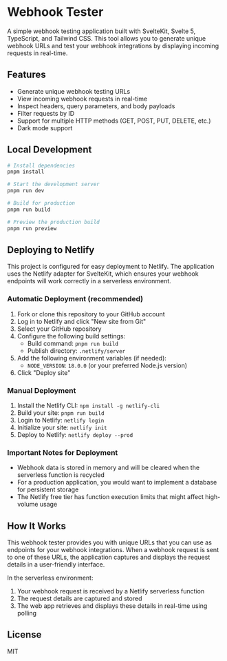 # Webhook Tester

A simple webhook testing application built with SvelteKit, Svelte 5, TypeScript, and Tailwind CSS. This tool allows you to generate unique webhook URLs and test your webhook integrations by displaying incoming requests in real-time.

## Features

- Generate unique webhook testing URLs
- View incoming webhook requests in real-time
- Inspect headers, query parameters, and body payloads
- Filter requests by ID
- Support for multiple HTTP methods (GET, POST, PUT, DELETE, etc.)
- Dark mode support

## Local Development

```bash
# Install dependencies
pnpm install

# Start the development server
pnpm run dev

# Build for production
pnpm run build

# Preview the production build
pnpm run preview
```

## Deploying to Netlify

This project is configured for easy deployment to Netlify. The application uses the Netlify adapter for SvelteKit, which ensures your webhook endpoints will work correctly in a serverless environment.

### Automatic Deployment (recommended)

1. Fork or clone this repository to your GitHub account
2. Log in to Netlify and click "New site from Git"
3. Select your GitHub repository
4. Configure the following build settings:
   - Build command: `pnpm run build`
   - Publish directory: `.netlify/server`
5. Add the following environment variables (if needed):
   - `NODE_VERSION`: `18.0.0` (or your preferred Node.js version)
6. Click "Deploy site"

### Manual Deployment

1. Install the Netlify CLI: `npm install -g netlify-cli`
2. Build your site: `pnpm run build`
3. Login to Netlify: `netlify login`
4. Initialize your site: `netlify init`
5. Deploy to Netlify: `netlify deploy --prod`

### Important Notes for Deployment

- Webhook data is stored in memory and will be cleared when the serverless function is recycled
- For a production application, you would want to implement a database for persistent storage
- The Netlify free tier has function execution limits that might affect high-volume usage

## How It Works

This webhook tester provides you with unique URLs that you can use as endpoints for your webhook integrations. When a webhook request is sent to one of these URLs, the application captures and displays the request details in a user-friendly interface.

In the serverless environment:
1. Your webhook request is received by a Netlify serverless function
2. The request details are captured and stored
3. The web app retrieves and displays these details in real-time using polling

## License

MIT
